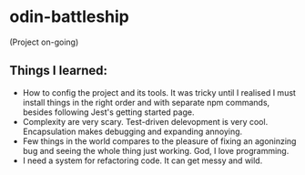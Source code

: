 # odin-battleship

(Project on-going)

## Things I learned:

- How to config the project and its tools. It was tricky until I realised I must install things in the right order and with separate npm commands, besides following Jest's getting started page.
- Complexity are very scary. Test-driven delevopment is very cool. Encapsulation makes debugging and expanding annoying.
- Few things in the world compares to the pleasure of fixing an agoninzing bug and seeing the whole thing just working. God, I love programming.
- I need a system for refactoring code. It can get messy and wild.
